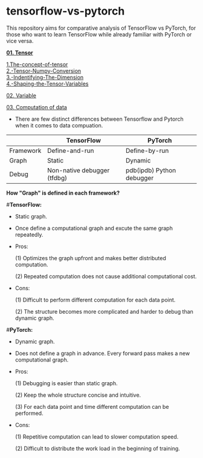 # tensorflow-vs-pytorch

This repository aims for comparative analysis of TensorFlow vs PyTorch, for those who want to learn TensorFlow while already familiar with PyTorch or vice versa.

[**01. Tensor**](https://github.com/tango4j/tensorflow-vs-pytorch/blob/master/01_tensor.ipynb)  

[1.The-concept-of-tensor](https://render.githubusercontent.com/view/ipynb?commit=59e8df5d44e2a7578e78024f1313985ac81d4d30&enc_url=68747470733a2f2f7261772e67697468756275736572636f6e74656e742e636f6d2f74616e676f346a2f74656e736f72666c6f772d76732d7079746f7263682f353965386466356434346532613735373865373830323466313331333938356163383164346433302f30315f74656e736f722e6970796e62&nwo=tango4j%2Ftensorflow-vs-pytorch&path=01_tensor.ipynb&repository_id=127955188&repository_type=Repository#1.-The-Concept-of-Tensor)  
[2.-Tensor-Numpy-Conversion](https://render.githubusercontent.com/view/ipynb?commit=59e8df5d44e2a7578e78024f1313985ac81d4d30&enc_url=68747470733a2f2f7261772e67697468756275736572636f6e74656e742e636f6d2f74616e676f346a2f74656e736f72666c6f772d76732d7079746f7263682f353965386466356434346532613735373865373830323466313331333938356163383164346433302f30315f74656e736f722e6970796e62&nwo=tango4j%2Ftensorflow-vs-pytorch&path=01_tensor.ipynb&repository_id=127955188&repository_type=Repository#2.-Tensor-Numpy-Conversion)  
[3.-Indentifying-The-Dimension](https://render.githubusercontent.com/view/ipynb?commit=59e8df5d44e2a7578e78024f1313985ac81d4d30&enc_url=68747470733a2f2f7261772e67697468756275736572636f6e74656e742e636f6d2f74616e676f346a2f74656e736f72666c6f772d76732d7079746f7263682f353965386466356434346532613735373865373830323466313331333938356163383164346433302f30315f74656e736f722e6970796e62&nwo=tango4j%2Ftensorflow-vs-pytorch&path=01_tensor.ipynb&repository_id=127955188&repository_type=Repository#3.-Indentifying-The-Dimension)  
[4.-Shaping-the-Tensor-Variables](https://render.githubusercontent.com/view/ipynb?commit=59e8df5d44e2a7578e78024f1313985ac81d4d30&enc_url=68747470733a2f2f7261772e67697468756275736572636f6e74656e742e636f6d2f74616e676f346a2f74656e736f72666c6f772d76732d7079746f7263682f353965386466356434346532613735373865373830323466313331333938356163383164346433302f30315f74656e736f722e6970796e62&nwo=tango4j%2Ftensorflow-vs-pytorch&path=01_tensor.ipynb&repository_id=127955188&repository_type=Repository#4.-Shaping-the-Tensor-Variables)  

[02. Variable](https://github.com/tango4j/tensorflow-vs-pytorch/blob/master/02_variable.ipynb)

[03. Computation of data](https://github.com/tango4j/tensorflow-vs-pytorch/blob/master/03_computation_of_data.ipynb)


- There are few distinct differences between Tensorflow and Pytorch when it comes to data compuation.


|               | TensorFlow      | PyTorch        |
|---------------|-----------------|----------------|
| Framework     | Define-and-run  | Define-by-run  |
| Graph         | Static | Dynamic|
| Debug         | Non-native debugger (tfdbg) |pdb(ipdb) Python debugger|

**How "Graph" is defined in each framework?**

#**TensorFlow:** 

- Static graph.

- Once define a computational graph and excute the same graph repeatedly.

- Pros: 

    (1) Optimizes the graph upfront and makes better distributed computation.
    
    (2) Repeated computation does not cause additional computational cost.


- Cons: 

    (1) Difficult to perform different computation for each data point.
    
    (2) The structure becomes more complicated and harder to debug than dynamic graph. 


#**PyTorch:** 

- Dynamic graph.

- Does not define a graph in advance. Every forward pass makes a new computational graph.

- Pros: 

    (1) Debugging is easier than static graph.
    
    (2) Keep the whole structure concise and intuitive. 
    
    (3) For each data point and time different computation can be performed.
    
    
- Cons: 

    (1) Repetitive computation can lead to slower computation speed. 
    
    (2) Difficult to distribute the work load in the beginning of training.
    
   
